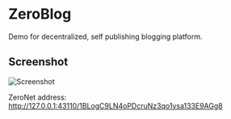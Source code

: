 # ZeroBlog
Demo for decentralized, self publishing blogging platform.

## Screenshot

![Screenshot](http://i.imgur.com/diTYHcm.png) 

ZeroNet address: http://127.0.0.1:43110/1BLogC9LN4oPDcruNz3qo1ysa133E9AGg8
